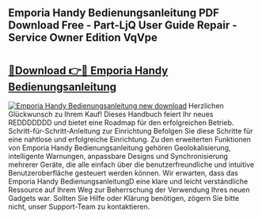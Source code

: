 ## Emporia Handy Bedienungsanleitung PDF Download Free - Part-LjQ User Guide Repair - Service Owner Edition VqVpe

# <h2><a href="http://df4i1z0.blite.top/?on=Emporia+Handy+Bedienungsanleitung">🔗Download 👉🔴 Emporia Handy Bedienungsanleitung</a></h2>

[![Emporia Handy Bedienungsanleitung new download](https://i.imgur.com/lujVjoI.png)](http://df4i1z0.blite.top/?on=Emporia+Handy+Bedienungsanleitung)
Herzlichen Glückwunsch zu Ihrem Kauf! Dieses Handbuch feiert Ihr neues REDDDDDDD und bietet eine Roadmap für den erfolgreichen Betrieb. Schritt-für-Schritt-Anleitung zur Einrichtung Befolgen Sie diese Schritte für eine nahtlose und erfolgreiche Einrichtung. Zu den erweiterten Funktionen von Emporia Handy Bedienungsanleitung gehören Geolokalisierung, intelligente Warnungen, anpassbare Designs und Synchronisierung mehrerer Geräte, die alle einfach über die benutzerfreundliche und intuitive Benutzeroberfläche gesteuert werden können. Wir erwarten, dass das Emporia Handy BedienungsanleitungD eine klare und leicht verständliche Ressource auf Ihrem Weg zur Beherrschung der Verwendung Ihres neuen Gadgets war. Sollten Sie Hilfe oder Klärung benötigen, zögern Sie bitte nicht, unser Support-Team zu kontaktieren.
